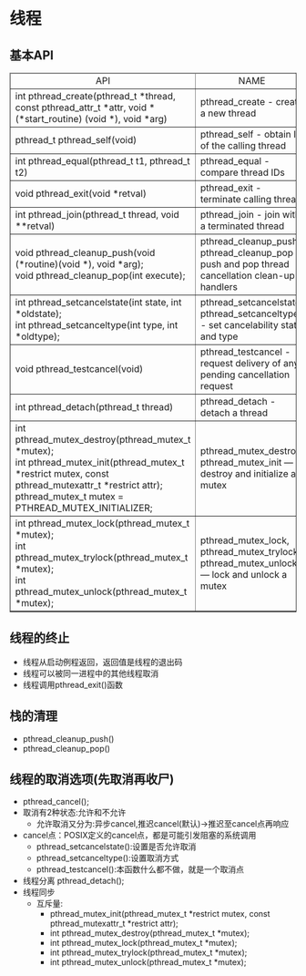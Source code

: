 # 线程

## 基本API
<table border="1"  width="1000px" cellspacing="0px">
  <thead align="center">
    <td>API</td>
    <td>NAME</td>
  </thead>
  <tbody></tbody>
  <tr>
    <td>int pthread_create(pthread_t *thread, const pthread_attr_t *attr, void *(*start_routine) (void *), void *arg)</td>
    <td>pthread_create - create a new thread</td>
  </tr>
  <tr>
    <td>pthread_t pthread_self(void)</td>
    <td>pthread_self - obtain ID of the calling thread</td>
  </tr>
    <td>int pthread_equal(pthread_t t1, pthread_t t2)</td>
    <td>pthread_equal - compare thread IDs</td>
  </tr>
  <tr>
    <td>void pthread_exit(void *retval)</td>
    <td>pthread_exit - terminate calling thread</td>
  </tr>
  <tr>
    <td>int pthread_join(pthread_t thread, void **retval)</td>
    <td>pthread_join - join with a terminated thread</td>
  </tr>
  <tr>
    <td> void pthread_cleanup_push(void (*routine)(void *),
                                 void *arg);<br>
       void pthread_cleanup_pop(int execute);</td>
    <td>pthread_cleanup_push, pthread_cleanup_pop - push and pop thread cancellation clean-up handlers</td>
  </tr>
  <tr>
    <td> int pthread_setcancelstate(int state, int *oldstate);<br>
       int pthread_setcanceltype(int type, int *oldtype);</td>
    <td>pthread_setcancelstate, pthread_setcanceltype - set cancelability state and type</td>
  </tr>
  <tr>
    <td>void pthread_testcancel(void)</td>
    <td>pthread_testcancel - request delivery of any pending cancellation request</td>
  </tr>
  <tr>
    <td>int pthread_detach(pthread_t thread)</td>
    <td>pthread_detach - detach a thread</td>
  </tr>
  <tr>
    <td>int pthread_mutex_destroy(pthread_mutex_t *mutex);<br>
       int pthread_mutex_init(pthread_mutex_t *restrict mutex, const pthread_mutexattr_t *restrict attr);<br>
       pthread_mutex_t mutex = PTHREAD_MUTEX_INITIALIZER;</td>
    <td>pthread_mutex_destroy, pthread_mutex_init — destroy and initialize a mutex</td>
  </tr>
  <tr>
    <td>int pthread_mutex_lock(pthread_mutex_t *mutex);<br>
       int pthread_mutex_trylock(pthread_mutex_t *mutex);<br>
       int pthread_mutex_unlock(pthread_mutex_t *mutex);</td>
    <td>pthread_mutex_lock, pthread_mutex_trylock, pthread_mutex_unlock — lock and unlock a mutex</td>
  </tr>

</table>

## 线程的终止
- 线程从启动例程返回，返回值是线程的退出码
- 线程可以被同一进程中的其他线程取消
- 线程调用pthread_exit()函数
## 栈的清理
- pthread_cleanup_push()
- pthread_cleanup_pop()
## 线程的取消选项(先取消再收尸)
- pthread_cancel();
- 取消有2种状态:允许和不允许
    - 允许取消又分为:异步cancel,推迟cancel(默认)->推迟至cancel点再响应
- cancel点：POSIX定义的cancel点，都是可能引发阻塞的系统调用
    - pthread_setcancelstate():设置是否允许取消
    - pthread_setcanceltype():设置取消方式
    - pthread_testcancel():本函数什么都不做，就是一个取消点
- 线程分离
    pthread_detach();
- 线程同步
  - 互斥量:
    - pthread_mutex_init(pthread_mutex_t *restrict mutex, const pthread_mutexattr_t *restrict attr);
    - int pthread_mutex_destroy(pthread_mutex_t *mutex);
    - int pthread_mutex_lock(pthread_mutex_t *mutex);
    - int pthread_mutex_trylock(pthread_mutex_t *mutex);
    - int pthread_mutex_unlock(pthread_mutex_t *mutex);